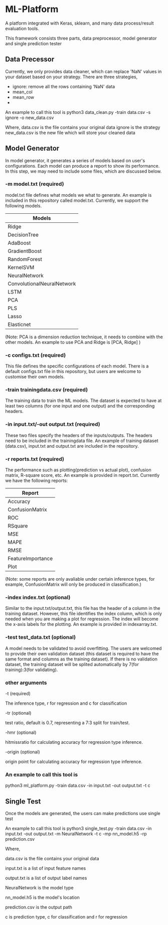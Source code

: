 # ML-Platform
A platform integrated with Keras, sklearn, and many data process/result evaluation tools.

This framework consists three parts, data preprocessor, model generator and single prediction tester

## Data Precessor
Currently, we only provides data cleaner, which can replace 'NaN' values in your dataset based on your strategy. 
There are three strategies,

- ignore: remove all the rows containing 'NaN' data
- mean_col
- mean_row
- 

An example to call this tool is 
python3 data_clean.py -train data.csv -s ignore -o new_data.csv

Where, 
data.csv is the file contains your original data
ignore is the strategy
new_data.csv is the new file which will store your cleaned data

## Model Generator
In model generator, it generates a series of models based on user's configurations. Each model can produce a report to show its performance.
In this step, we may need to include some files, which are discussed below.

### -m model.txt (required)
model.txt file defines what models we what to generate. An example is included in this repository called model.txt.
Currently, we support the following models.

| Models  |
| ------------- |
| Ridge  |
| DecisionTree  |
| AdaBoost  |
| GradientBoost  |
| RandomForest  |
| KernelSVM |
| NeuralNetwork  |
| ConvolutionalNeuralNetwork |
| LSTM |
| PCA |
| PLS |
| Lasso |
| Elasticnet |

(Note: PCA is a dimension reduction technique, it needs to combine with the other models. An example to use PCA and Ridge is [PCA, Ridge] )


### -c configs.txt (required)

This file defines the specific configurations of each model. There is a default configs.txt file in this repository, but users are welcome to customise their own models.


### -train trainingdata.csv (required)

The training data to train the ML models. The dataset is expected to have at least two columns (for one input and one output) and the corresponding headers.


### -in input.txt/-out output.txt (required)

These two files specify the headers of the inputs/outputs. The headers need to be included in the trainingdata file. An example of training dataset (data.csv), input.txt and output.txt are included in the repository.


### -r reports.txt (required)

The performance such as plotting(prediction vs actual plot), confusion matrix, R-square score, etc. An example is provided in report.txt.
Currently we have the following reports:

| Report  |
| ------------- |
| Accuracy |
| ConfusionMatrix |
| ROC |
| RSquare |
| MSE |
| MAPE |
| RMSE |
| FeatureImportance |
| Plot |

(Note: some reports are only avaliable under certain inference types, for example, ConfusionMatrix will only be produced in classification.)

### -index index.txt (optional)

Similar to the input.txt/output.txt, this file has the header of a column in the training dataset. However, this file identifies the index column, which is only needed when you are making a plot for regression. The index will become the x-axis labels for the plotting. An example is provided in indexarray.txt.


### -test test_data.txt (optional)

A model needs to be validated to avoid overfitting. The users are welcomed to provide their own validation dataset (this dataset is required to have the same format and columns as the training dataset). If there is no validation dataset, the training dataset will be splited automatically by 7(for training):3(for validating).


### other arguments

-t (required)

The inference type, r for regression and c for classification

-tr (optional)

test ratio, default is 0.7, representing a 7:3 split for train/test.

-hmr (optional)

hitmissratio for calculating accuracy for regression type inference.

-origin (optional)

origin point for calculating accuracy for regression type inference.


### An example to call this tool is
python3 ml_platform.py -train data.csv -in input.txt -out output.txt -t c



## Single Test
Once the models are generated, the users can make predictions use single test

An example to call this tool is
python3 single_test.py -train data.csv -in input.txt -out output.txt -m NeuralNetwork -t c -mp nn_model.h5 -rp prediction.csv

Where,

data.csv is the file contains your original data

input.txt is a list of input feature names

output.txt is a list of output label names

NeuralNetwork is the model type

nn_model.h5 is the model's location

prediction.csv is the output path

c is prediction type, c for classification and r for regression
